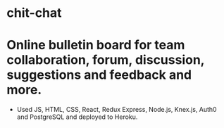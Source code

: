 # chit-chat

# Online bulletin board for team collaboration, forum, discussion, suggestions and feedback and more.
 
- Used JS, HTML, CSS, React, Redux Express, Node.js, Knex.js, Auth0 and PostgreSQL and deployed to Heroku.
